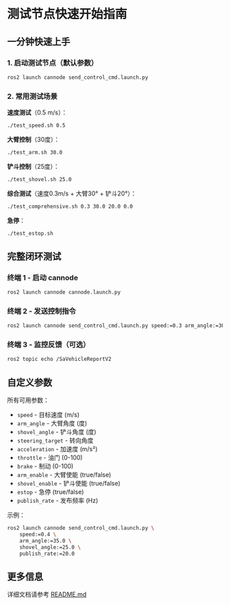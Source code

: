 # 测试节点快速开始指南

## 一分钟快速上手

### 1. 启动测试节点（默认参数）
```bash
ros2 launch cannode send_control_cmd.launch.py
```

### 2. 常用测试场景

**速度测试**（0.5 m/s）：
```bash
./test_speed.sh 0.5
```

**大臂控制**（30度）：
```bash
./test_arm.sh 30.0
```

**铲斗控制**（25度）：
```bash
./test_shovel.sh 25.0
```

**综合测试**（速度0.3m/s + 大臂30° + 铲斗20°）：
```bash
./test_comprehensive.sh 0.3 30.0 20.0 0.0
```

**急停**：
```bash
./test_estop.sh
```

## 完整闭环测试

### 终端 1 - 启动 cannode
```bash
ros2 launch cannode cannode.launch.py
```

### 终端 2 - 发送控制指令
```bash
ros2 launch cannode send_control_cmd.launch.py speed:=0.3 arm_angle:=30.0
```

### 终端 3 - 监控反馈（可选）
```bash
ros2 topic echo /SaVehicleReportV2
```

## 自定义参数

所有可用参数：
- `speed` - 目标速度 (m/s)
- `arm_angle` - 大臂角度 (度)
- `shovel_angle` - 铲斗角度 (度)
- `steering_target` - 转向角度
- `acceleration` - 加速度 (m/s²)
- `throttle` - 油门 (0-100)
- `brake` - 制动 (0-100)
- `arm_enable` - 大臂使能 (true/false)
- `shovel_enable` - 铲斗使能 (true/false)
- `estop` - 急停 (true/false)
- `publish_rate` - 发布频率 (Hz)

示例：
```bash
ros2 launch cannode send_control_cmd.launch.py \
    speed:=0.4 \
    arm_angle:=35.0 \
    shovel_angle:=25.0 \
    publish_rate:=20.0
```

## 更多信息

详细文档请参考 [README.md](README.md)

